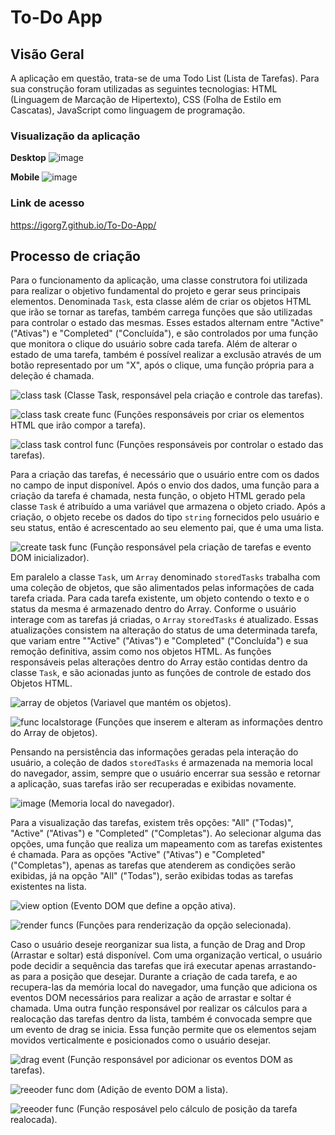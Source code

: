 # To-Do App
 
## Visão Geral

A aplicação em questão, trata-se de uma Todo List (Lista de Tarefas). Para sua construção foram utilizadas as seguintes tecnologias: HTML (Linguagem de Marcação de Hipertexto), CSS (Folha de Estilo em Cascatas), JavaScript como linguagem de programação.

### Visualização da aplicação

**Desktop**
![image](https://github.com/user-attachments/assets/f2179673-9604-4719-acdd-821d376fb78a)

**Mobile**
![image](https://github.com/user-attachments/assets/44836c82-a1b0-4128-a37f-1c775485f190)

### Link de acesso

https://igorg7.github.io/To-Do-App/

## Processo de criação

Para o funcionamento da aplicação, uma classe construtora foi utilizada para realizar o objetivo fundamental do projeto e gerar seus principais elementos. Denominada `Task`, esta classe além de criar os objetos HTML que irão se tornar as tarefas, também carrega funções que são utilizadas para controlar o estado das mesmas. Esses estados alternam entre "Active" ("Ativas") e "Completed" ("Concluída"), e são controlados por uma função que monitora o clique do usuário sobre cada tarefa. Além de alterar o estado de uma tarefa, também é possível realizar a exclusão através de um botão representado por um "X", após o clique, uma função própria para a deleção é chamada.

![class task](https://github.com/user-attachments/assets/3041ce8b-290e-4c05-bac1-ac0f2d4378a3)
(Classe Task, responsável pela criação e controle das tarefas).

![class task create func](https://github.com/user-attachments/assets/7160d3b9-de41-43aa-8d40-841316a43b74)
(Funções responsáveis por criar os elementos HTML que irão compor a tarefa).

![class task control func](https://github.com/user-attachments/assets/bb479223-fdd2-4873-8e4f-f798b187fc9e)
(Funções responsáveis por controlar o estado das tarefas).

Para a criação das tarefas, é necessário que o usuário entre com os dados no campo de input disponível. Após o envio dos dados, uma função para a criação da tarefa é chamada, nesta função, o objeto HTML gerado pela classe `Task` é atribuído a uma variável que armazena o objeto criado. Após a criação, o objeto recebe os dados do tipo `string` fornecidos pelo usuário e seu status, então é acrescentado ao seu elemento pai, que é uma uma lista.  

![create task func](https://github.com/user-attachments/assets/e35564f8-fe7d-4220-910e-37cd82280ba5)
(Função responsável pela criação de tarefas e evento DOM inicializador).

Em paralelo a classe `Task`, um `Array` denominado `storedTasks` trabalha com uma coleção de objetos, que são alimentados pelas informações de cada tarefa criada. Para cada tarefa existente, um objeto contendo o texto e o status da mesma é armazenado dentro do Array. Conforme o usuário interage com as tarefas já criadas, o `Array` `storedTasks` é atualizado. Essas atualizações consistem na alteração do status de uma determinada tarefa, que variam entre ""Active" ("Ativas") e "Completed" ("Concluída") e sua remoção definitiva, assim como nos objetos HTML. As funções responsáveis pelas alterações dentro do Array estão contidas dentro da classe `Task`, e são acionadas junto as funções de controle de estado dos Objetos HTML.

![array de objetos](https://github.com/user-attachments/assets/f277e13f-558c-40b4-9a6f-7343b4f0b1ed)
(Variavel que mantém os objetos).

![func localstorage](https://github.com/user-attachments/assets/3d1df0e8-7001-4639-81b1-bb89d2c4e277)
(Funções que inserem e alteram as informações dentro do Array de objetos).

Pensando na persistência das informações geradas pela interação do usuário, a coleção de dados `storedTasks` é armazenada na memoria local do navegador, assim, sempre que o usuário encerrar sua sessão e retornar a aplicação, suas tarefas irão ser recuperadas e exibidas novamente.

![image](https://github.com/user-attachments/assets/b4626549-c098-4602-9e11-155e5a56451f)
(Memoria local do navegador).

Para a visualização das tarefas, existem três opções: "All" ("Todas)", "Active" ("Ativas") e "Completed" ("Completas"). Ao selecionar alguma das opções, uma função que realiza um mapeamento com as tarefas existentes é chamada. Para as opções "Active" ("Ativas") e "Completed" ("Completas"), apenas as tarefas que atenderem as condições serão exibidas, já na opção "All" ("Todas"), serão exibidas todas as tarefas existentes na lista.

![view option](https://github.com/user-attachments/assets/eb63eb61-de6c-423e-8db4-ac79a5202a47)
(Evento DOM que define a opção ativa).

![render funcs](https://github.com/user-attachments/assets/d25f06ab-9506-4507-95f1-6823591a6708)
(Funções para renderização da opção selecionada).

Caso o usuário deseje reorganizar sua lista, a função de Drag and Drop (Arrastar e soltar) está disponível. Com uma organização vertical, o usuário pode decidir a sequência das tarefas que irá executar apenas arrastando-as para a posição que desejar. Durante a criação de cada tarefa, e ao recupera-las da memória local do navegador, uma função que adiciona os eventos DOM necessários para realizar a ação de arrastar e soltar é chamada. Uma outra função responsável por realizar os cálculos para a realocação das tarefas dentro da lista, também é convocada sempre que um evento de drag se inicia. Essa função permite que os elementos sejam movidos verticalmente e posicionados como o usuário desejar.

![drag event](https://github.com/user-attachments/assets/0aa97d24-8771-4dd7-b965-2579462cc57a)
(Função responsável por adicionar os eventos DOM as tarefas).

![reeoder func dom](https://github.com/user-attachments/assets/59cef8ce-620f-4176-937d-460365d524d1)
(Adição de evento DOM a lista).

![reeoder func](https://github.com/user-attachments/assets/dd53c06c-d8ca-485a-b878-0c2c273baa83)
(Função resposável pelo cálculo de posição da tarefa realocada).
